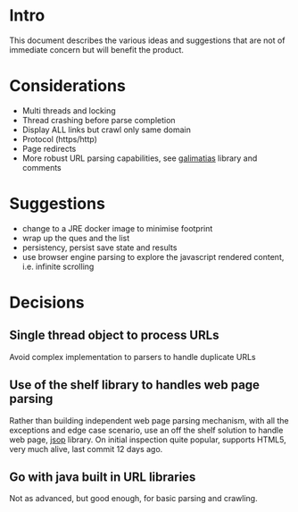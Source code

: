 # Intro
This document describes the various ideas and suggestions that are not of immediate concern but will benefit the product.

# Considerations
* Multi threads and locking
* Thread crashing before parse completion
* Display ALL links but crawl only same domain
* Protocol (https/http)
* Page redirects
* More robust URL parsing capabilities, see [galimatias](https://github.com/smola/galimatias) library and comments

# Suggestions
* change to a JRE docker image to minimise footprint
* wrap up the ques and the list
* persistency, persist save state and results
* use browser engine parsing to explore the javascript rendered content, i.e. infinite scrolling


# Decisions
## Single thread object to process URLs
Avoid complex implementation to parsers to handle duplicate URLs
## Use of the shelf library to handles web page parsing
Rather than building independent web page parsing mechanism, with all the exceptions and edge case scenario, use an off the shelf solution to handle web page, [jsop](https://jsoup.org/cookbook/input/load-document-from-url) library. On initial inspection quite popular, supports HTML5, very much alive, last commit 12 days ago.
## Go with java built in URL libraries
Not as advanced, but good enough, for basic parsing and crawling.